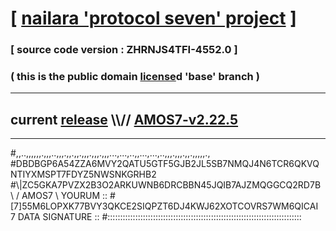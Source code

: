 
# [ [nailara 'protocol seven' project](http://nailara.network/) ]

### [ source code version : ZHRNJS4TFI-4552.0 ]

### ( this is the public domain [license](../license)d 'base' branch )
---
## current [release](https://github.com/nailara-technologies/protocol-7/releases) \\\\// [AMOS7-v2.22.5](https://github.com/nailara-technologies/protocol-7/releases/tag/AMOS7-v2.22.5)
---

#,,..,,,,,,.,,,..,,,.,,.,,.,,,.,,,.,,,...,...,..,,...,...,..,,,.,,,.,,.,,,,,.,
#DBDBGP6A54ZZA6MVY2QATU5GTF5GJB2JL5SB7NMQJ4N6TCR6QKVQNTIYXMSPT7FDYZ5NWSNKGRHB2
#\\\|ZC5GKA7PVZX2B3O2ARKUWNB6DRCBBN45JQIB7AJZMQGGCQ2RD7B \ / AMOS7 \ YOURUM ::
#\[7]55M6LOPXK77BVY3QKCE2SIQPZT6DJ4KWJ62XOTCOVRS7WM6QICAI 7  DATA SIGNATURE ::
#:::::::::::::::::::::::::::::::::::::::::::::::::::::::::::::::::::::::::::::
